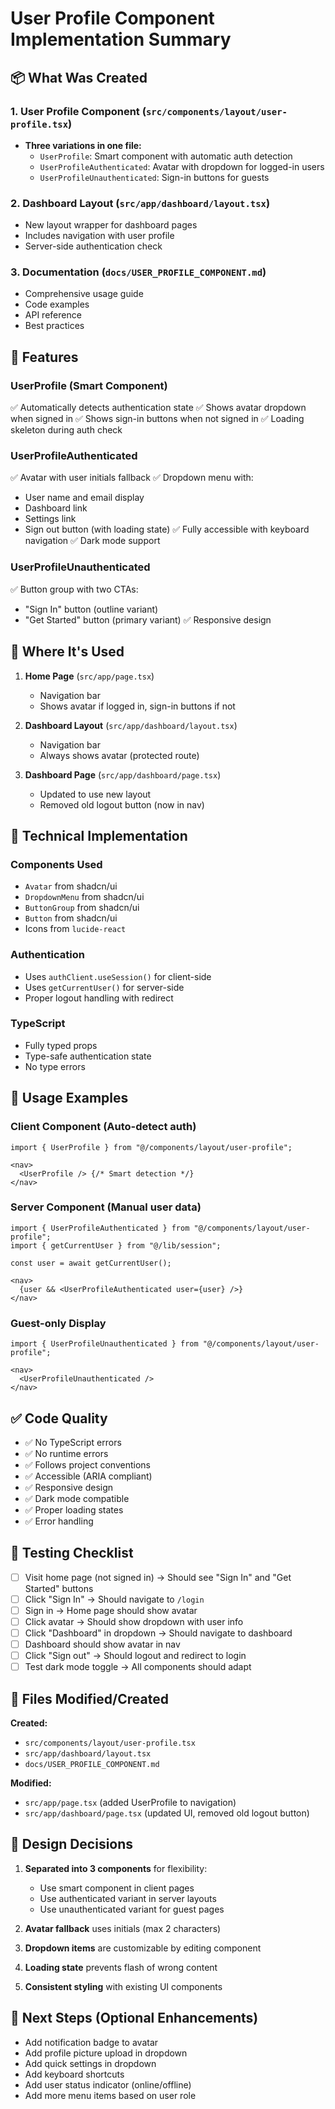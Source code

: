 # User Profile Component Implementation Summary

## 📦 What Was Created

### 1. **User Profile Component** (`src/components/layout/user-profile.tsx`)
   - **Three variations in one file:**
     - `UserProfile`: Smart component with automatic auth detection
     - `UserProfileAuthenticated`: Avatar with dropdown for logged-in users
     - `UserProfileUnauthenticated`: Sign-in buttons for guests

### 2. **Dashboard Layout** (`src/app/dashboard/layout.tsx`)
   - New layout wrapper for dashboard pages
   - Includes navigation with user profile
   - Server-side authentication check

### 3. **Documentation** (`docs/USER_PROFILE_COMPONENT.md`)
   - Comprehensive usage guide
   - Code examples
   - API reference
   - Best practices

## 🎨 Features

### UserProfile (Smart Component)
✅ Automatically detects authentication state
✅ Shows avatar dropdown when signed in
✅ Shows sign-in buttons when not signed in
✅ Loading skeleton during auth check

### UserProfileAuthenticated
✅ Avatar with user initials fallback
✅ Dropdown menu with:
   - User name and email display
   - Dashboard link
   - Settings link
   - Sign out button (with loading state)
✅ Fully accessible with keyboard navigation
✅ Dark mode support

### UserProfileUnauthenticated
✅ Button group with two CTAs:
   - "Sign In" button (outline variant)
   - "Get Started" button (primary variant)
✅ Responsive design

## 📍 Where It's Used

1. **Home Page** (`src/app/page.tsx`)
   - Navigation bar
   - Shows avatar if logged in, sign-in buttons if not

2. **Dashboard Layout** (`src/app/dashboard/layout.tsx`)
   - Navigation bar
   - Always shows avatar (protected route)

3. **Dashboard Page** (`src/app/dashboard/page.tsx`)
   - Updated to use new layout
   - Removed old logout button (now in nav)

## 🔧 Technical Implementation

### Components Used
- `Avatar` from shadcn/ui
- `DropdownMenu` from shadcn/ui
- `ButtonGroup` from shadcn/ui
- `Button` from shadcn/ui
- Icons from `lucide-react`

### Authentication
- Uses `authClient.useSession()` for client-side
- Uses `getCurrentUser()` for server-side
- Proper logout handling with redirect

### TypeScript
- Fully typed props
- Type-safe authentication state
- No type errors

## 🎯 Usage Examples

### Client Component (Auto-detect auth)
```tsx
import { UserProfile } from "@/components/layout/user-profile";

<nav>
  <UserProfile /> {/* Smart detection */}
</nav>
```

### Server Component (Manual user data)
```tsx
import { UserProfileAuthenticated } from "@/components/layout/user-profile";
import { getCurrentUser } from "@/lib/session";

const user = await getCurrentUser();

<nav>
  {user && <UserProfileAuthenticated user={user} />}
</nav>
```

### Guest-only Display
```tsx
import { UserProfileUnauthenticated } from "@/components/layout/user-profile";

<nav>
  <UserProfileUnauthenticated />
</nav>
```

## ✅ Code Quality

- ✅ No TypeScript errors
- ✅ No runtime errors
- ✅ Follows project conventions
- ✅ Accessible (ARIA compliant)
- ✅ Responsive design
- ✅ Dark mode compatible
- ✅ Proper loading states
- ✅ Error handling

## 🚀 Testing Checklist

- [ ] Visit home page (not signed in) → Should see "Sign In" and "Get Started" buttons
- [ ] Click "Sign In" → Should navigate to `/login`
- [ ] Sign in → Home page should show avatar
- [ ] Click avatar → Should show dropdown with user info
- [ ] Click "Dashboard" in dropdown → Should navigate to dashboard
- [ ] Dashboard should show avatar in nav
- [ ] Click "Sign out" → Should logout and redirect to login
- [ ] Test dark mode toggle → All components should adapt

## 📝 Files Modified/Created

**Created:**
- `src/components/layout/user-profile.tsx`
- `src/app/dashboard/layout.tsx`
- `docs/USER_PROFILE_COMPONENT.md`

**Modified:**
- `src/app/page.tsx` (added UserProfile to navigation)
- `src/app/dashboard/page.tsx` (updated UI, removed old logout button)

## 🎨 Design Decisions

1. **Separated into 3 components** for flexibility:
   - Use smart component in client pages
   - Use authenticated variant in server layouts
   - Use unauthenticated variant for guest pages

2. **Avatar fallback** uses initials (max 2 characters)

3. **Dropdown items** are customizable by editing component

4. **Loading state** prevents flash of wrong content

5. **Consistent styling** with existing UI components

## 🔄 Next Steps (Optional Enhancements)

- Add notification badge to avatar
- Add profile picture upload in dropdown
- Add quick settings in dropdown
- Add keyboard shortcuts
- Add user status indicator (online/offline)
- Add more menu items based on user role
